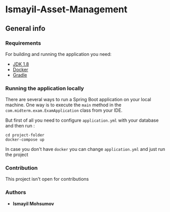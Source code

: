# Ismayil-Asset-Management

## General info



### Requirements

For building and running the application you need:

- [JDK 1.8](http://www.oracle.com/technetwork/java/javase/downloads/jdk8-downloads-2133151.html)
- [Docker](https://www.docker.com/products/docker-desktop/)
- [Gradle](https://gradle.org/install/)


### Running the application locally

There are several ways to run a Spring Boot application on your local machine. One way is to execute the `main` method in the `com.midterm.exam.ExamApplication` class from your IDE.

But first of all you need to configure `application.yml` with your database and then run :
```shell
cd project-folder
docker-compose up
```

In case you don't have `docker` you can change `application.yml` and just run the project

### Contribution
This project isn't open for contributions

### Authors
* **Ismayil Mohsumov**
